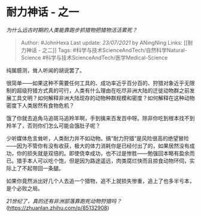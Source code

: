 # 耐力神话 - 之一
*为什么远古时期的人类能靠跑步抓猎物把猎物活活累死？*

> Author: #JohnHexa
Last update: *23/07/2021* by ANingNing
Links: [[耐力神话 - 之二]]
Tags:  #科学与技术ScienceAndTech/自然科学Natural-Science #科学与技术ScienceAndTech/医学Medical-Science 


纯属臆测，耸人听闻的胡说罢了。

很简单——如果这种不需要任何工具的、成功率近乎百分百的、狩猎对象近乎无限制的超级狩猎方式真的可行，人类有什么理由在吃尽非洲大陆的迁徙动物群之前发展工具文明？如何解释非洲大陆现存的动物种群规模和密度？如何解释在这种动物密度下人类居然有食物危机？

饿了你就去追角马追斑马追羚羊啊，手到擒来百发百中呀。除非你吃到根本找不到羚羊了，否则你们怎么可能会饿肚子呢？

少听媒体危言耸听，人类耐力并不如动物。搞“耐力狩猎”是风险很高的绝望冒险——因为不管你有没有收获，极大的体力消耗你是已经付出了的，如果居然没有成功，你的损失就是双倍的。即使侥幸成功，也不过是惨胜——勉强回本略有盈余而已。猎手本人可以吃个饱，但是因为路途遥远，肉类腐烂快而且掠食动物环伺，实际上了不起带回一条腿。

如果你竟然派出好几个人去追一个猎物，追不上就损失惨重，追上了也多半亏本，是个必败之局。

*21世纪了，真的还有非洲部落靠跑死动物狩猎吗？*(https://zhuanlan.zhihu.com/p/85132908)

